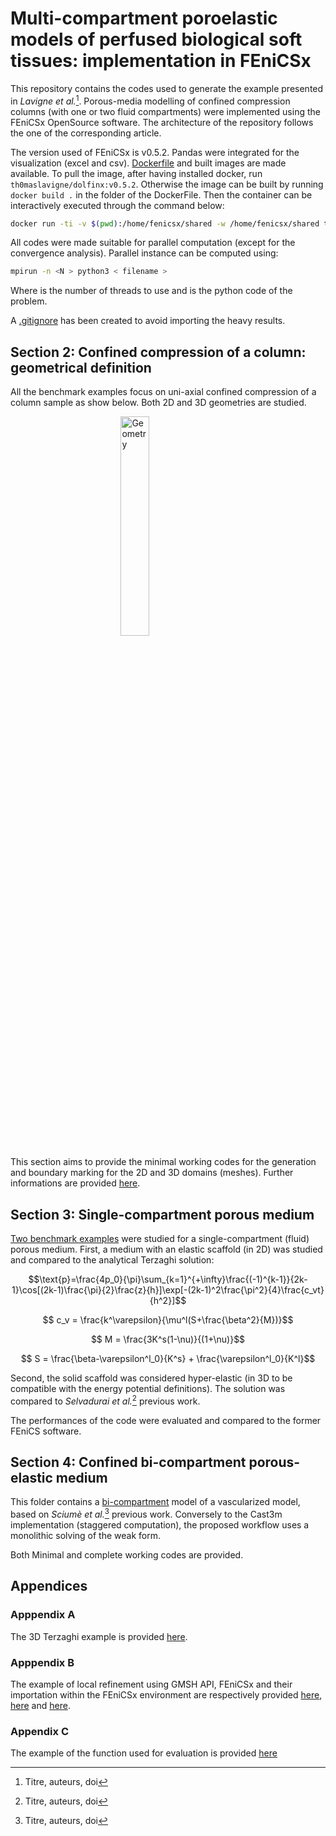 # Multi-compartment poroelastic models of perfused biological soft tissues: implementation in FEniCSx

This repository contains the codes used to generate the example presented in *Lavigne et al.*[^1]. Porous-media modelling of confined compression columns (with one or two fluid compartments) were implemented using the FEniCSx OpenSource software. The architecture of the repository follows the one of the corresponding article.

The version used of FEniCSx is v0.5.2. Pandas were integrated for the visualization (excel and csv). [Dockerfile](Dockerfile) and built images are made available. To pull the image, after having installed docker, run `th0maslavigne/dolfinx:v0.5.2`. Otherwise the image can be built by running `docker build .` in the folder of the DockerFile. Then the container can be interactively executed through the command below:

```sh
docker run -ti -v $(pwd):/home/fenicsx/shared -w /home/fenicsx/shared th0maslavigne/dolfinx:v0.5.2
```

All codes were made suitable for parallel computation (except for the convergence analysis). Parallel instance can be computed using:

```sh 
mpirun -n <N > python3 < filename >
```

Where <N> is the number of threads to use and <filename> is the python code of the problem.

A [.gitignore](.gitignore) has been created to avoid importing the heavy results.

##  Section 2: Confined compression of a column: geometrical definition

All the benchmark examples focus on uni-axial confined compression of a column sample as show below. Both 2D and 3D geometries are studied.

<img 
    style="display: block; 
           margin-left: auto;
           margin-right: auto;
           width: 30%;"
src=https://user-images.githubusercontent.com/91893320/214018911-5a95fb22-6066-4546-9399-afbe2c3b3cdc.png
alt="Geometry">
</img>

This section aims to provide the minimal working codes for the generation and boundary marking for the 2D and 3D domains (meshes). Further informations are provided [here](Section_2/readme.md).

## Section 3: Single-compartment porous medium

[Two benchmark examples](Section_3) were studied for a single-compartment (fluid) porous medium. First, a medium with an elastic scaffold (in 2D) was studied and compared to the analytical Terzaghi solution:

$$\text{p}=\frac{4p_0}{\pi}\sum_{k=1}^{+\infty}\frac{(-1)^{k-1}}{2k-1}\cos[(2k-1)\frac{\pi}{2}\frac{z}{h}]\exp[-(2k-1)^2\frac{\pi^2}{4}\frac{c_vt}{h^2}]$$

$$ c_v = \frac{k^\varepsilon}{\mu^l(S+\frac{\beta^2}{M})}$$

$$ M = \frac{3K^s(1-\nu)}{(1+\nu)}$$

$$ S = \frac{\beta-\varepsilon^l_0}{K^s} + \frac{\varepsilon^l_0}{K^l}$$

Second, the solid scaffold was considered hyper-elastic (in 3D to be compatible with the energy potential definitions). The solution was compared to *Selvadurai et al.*[^2] previous work.

The performances of the code were evaluated and compared to the former FEniCS software.

## Section 4: Confined bi-compartment porous-elastic medium

This folder contains a [bi-compartment](Section_4/readme.md) model of a vascularized model, based on *Sciumè et al.*[^3] previous work. Conversely to the Cast3m implementation (staggered computation), the proposed workflow uses a monolithic solving of the weak form. 

Both Minimal and complete working codes are provided.

## Appendices
### Apppendix A
The 3D Terzaghi example is provided [here](Appendix/appendix_a.py).

### Apppendix B
The example of local refinement using GMSH API, FEniCSx and their importation within the FEniCSx environment are respectively provided [here](Appendix/appendix_b1.py), [here](Appendix/appendix_b2.py) and [here](Appendix/appendix_b3.py).

### Appendix C
The example of the function used for evaluation is provided [here](Appendix/appendix_c.py)


[^1]: Titre, auteurs, doi
[^2]: Titre, auteurs, doi
[^3]: Titre, auteurs, doi
